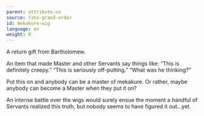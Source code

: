 ```yaml
---
parent: attribute.ce
source: fate-grand-order
id: mekakure-wig
language: en
weight: 0
---
```


A return gift from Bartholomew.

An item that made Master and other Servants say things like:
“This is definitely creepy.”
“This is seriously off-putting.”
“What was he thinking?”

Put this on and anybody can be a master of mekakure. Or rather, maybe anybody can become a Master when they put it on?

An intense battle over the wigs would surely ensue the moment a handful of Servants realized this truth, but nobody seems to have figured it out…yet.
